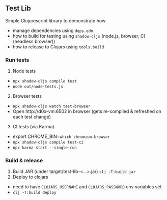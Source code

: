 ## Test Lib

Simple Clojurescript library to demonstrate how
  - manage dependencies using `deps.edn`
  - how to build for testing using `shadow-cljs` (node.js, browser, CI (headless browser))
  - how to release to Clojars using `tools.build`

### Run tests

1. Node tests
  - `npx shadow-cljs compile test`
  - `node out/node-tests.js`
2. Browser tests
  - `npx shadow-cljs watch test-browser`
  - Open http://d0x-vm:6502 in browser (gets re-compiled & refreshed on each test change)
3. CI tests (via Karma)
  - export CHROME_BIN=`which chromium-browser`
  - `npx shadow-cljs compile test-ci`
  - `npx karma start --single-run`

### Build & release

1. Build JAR (under target/test-lib-<...>.jar) `clj -T:build jar`
2. Deploy to clojars
  - need to have `CLOJARS_USERNAME` and `CLOJARS_PASSWORD` env variables set
  - `clj -T:build deploy`
